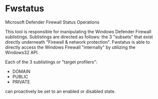# Fwstatus
Microsoft Defender Firewall Status Operations

This tool is responsible for manipulating the Windows Defender Firewall sublistings. Sublistings are directed as follows: the 3 "subsets" that exist directly underneath "Firewall & network protection". Fwstatus is able to directly access the Windows
Firewall "internally" by utilizing the Windows32 API.

Each of the 3 sublistings or "target profilers":
  * DOMAIN
  * PUBLIC
  * PRIVATE

can proactively be set to an enabled or disabled state.
